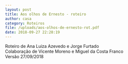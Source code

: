 ```yaml
---
layout: post
title: Aos olhos de Ernesto - roteiro
author: casa
category: Roteiros
file: /uploads/aos-olhos-de-ernesto-rot.pdf
date: 2018-09-27 22:28:19
---
```

Roteiro de Ana Luiza Azevedo e Jorge Furtado\
Colaboração de Vicente Moreno e Miguel da Costa Franco\
Versão 27/09/2018